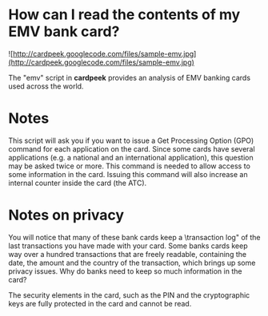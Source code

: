 # How can I read the contents of my EMV bank card? #

![http://cardpeek.googlecode.com/files/sample-emv.jpg](http://cardpeek.googlecode.com/files/sample-emv.jpg)

The "emv" script in **cardpeek** provides an analysis of EMV banking cards used across the
world.

# Notes #

This script will ask you if you want to issue a Get Processing Option (GPO)
command for each application on the card. Since some cards have several applications
(e.g. a national and an international application), this question may be asked twice or
more. This command is needed to allow access to some information in the card. Issuing this command will also increase an internal counter inside the card (the ATC).

# Notes on privacy #

You will notice that many of these bank cards keep a \transaction log" of the last
transactions you have made with your card. Some banks cards keep way over a hundred
transactions that are freely readable, containing the date, the amount and the country of the transaction, which brings up some privacy issues. Why do banks need to keep so much information in the card?

The security elements in the card, such as the PIN and the cryptographic keys are fully protected in the card and cannot be read.